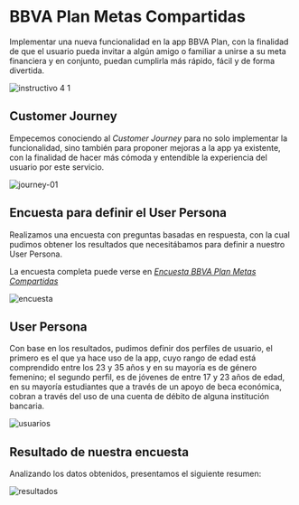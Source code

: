 # BBVA Plan Metas Compartidas

Implementar una nueva funcionalidad en la app BBVA Plan, con la finalidad de que el usuario pueda invitar a algún amigo o familiar a unirse a su meta financiera y en conjunto, puedan cumplirla más rápido, fácil y de forma divertida.

![instructivo 4 1](https://user-images.githubusercontent.com/32878468/40335402-0048ded6-5d29-11e8-91d0-33f8a0520bd8.png)

## Customer Journey

Empecemos conociendo al _Customer Journey_ para no solo implementar la funcionalidad, sino también para proponer mejoras a la app ya existente, con la finalidad de hacer más cómoda y entendible la experiencia del usuario por este servicio.

![journey-01](https://user-images.githubusercontent.com/32878468/40335637-5a191b46-5d2a-11e8-9ab2-57844a7953db.jpg)

## Encuesta para definir el User Persona

Realizamos una encuesta con preguntas basadas en respuesta, con la cual pudimos obtener los resultados que necesitábamos para definir a nuestro User Persona.

La encuesta completa puede verse en _[Encuesta BBVA Plan Metas Compartidas](https://goo.gl/forms/L0jNy1lhYq3Jwfl13)_ 

![encuesta](https://user-images.githubusercontent.com/32878468/40343062-a8972bea-5d53-11e8-84f3-1f1497f4c059.png)


## User Persona

Con base en los resultados, pudimos definir dos perfiles de usuario, el primero es el que ya hace uso de la app, cuyo rango de edad está comprendido entre los 23 y 35 años y en su mayoría es de género femenino; el segundo perfil, es de jóvenes de entre 17 y 23 años de edad, en su mayoría estudiantes que a través de un apoyo de beca económica, cobran a través del uso de una cuenta de débito de alguna institución bancaria.

![usuarios](https://user-images.githubusercontent.com/32878468/40336757-3f7365f6-5d31-11e8-8786-a75deb383497.png)

## Resultado de nuestra encuesta

Analizando los datos obtenidos, presentamos el siguiente resumen: 

![resultados](https://user-images.githubusercontent.com/32878468/40355027-fdedc410-5d7a-11e8-900a-98c6f451a0fa.jpg)
